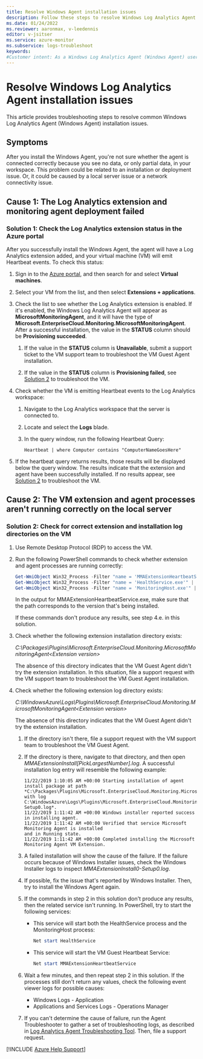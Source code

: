 ```yaml
---
title: Resolve Windows Agent installation issues 
description: Follow these steps to resolve Windows Log Analytics Agent (Windows Agent) installation issues.
ms.date: 01/24/2022
ms.reviewer: aaronmax, v-leedennis
editor: v-jsitser
ms.service: azure-monitor
ms.subservice: logs-troubleshoot
keywords: 
#Customer intent: As a Windows Log Analytics Agent (Windows Agent) user, I want to resolve Windows Agent installation errors so I can complete my installation successfully. 
---
```


# Resolve Windows Log Analytics Agent installation issues

This article provides troubleshooting steps to resolve common Windows Log Analytics Agent (Windows Agent) installation issues.

## Symptoms

After you install the Windows Agent, you're not sure whether the agent is connected correctly because you see no data, or only partial data, in your workspace. This problem could be related to an installation or deployment issue. Or, it could be caused by a local server issue or a network connectivity issue.

## Cause 1: The Log Analytics extension and monitoring agent deployment failed  

### Solution 1: Check the Log Analytics extension status in the Azure portal

After you successfully install the Windows Agent, the agent will have a Log Analytics extension added, and your virtual machine (VM) will emit Heartbeat events. To check this status:

1. Sign in to the [Azure portal](https://portal.azure.com/), and then search for and select **Virtual machines**.

1. Select your VM from the list, and then select **Extensions + applications**.

1. Check the list to see whether the Log Analytics extension is enabled. If it's enabled, the Windows Log Analytics Agent will appear as **MicrosoftMonitoringAgent**, and it will have the type of **Microsoft.EnterpriseCloud.Monitoring.MicrosoftMonitoringAgent**. After a successful installation, the value in the **STATUS** column should be **Provisioning succeeded**.

     1. If the value in the **STATUS** column is **Unavailable**, submit a support ticket to the VM support team to troubleshoot the VM Guest Agent installation.

     1. If the value in the **STATUS** column is **Provisioning failed**, see [Solution 2](#solution-2-check-for-correct-extension-and-installation-log-directories-on-the-vm) to troubleshoot the VM.

1. Check whether the VM is emitting Heartbeat events to the Log Analytics workspace:

     1. Navigate to the Log Analytics workspace that the server is connected to.
     1. Locate and select the **Logs** blade.
     1. In the query window, run the following Heartbeat Query:

        ```console
        Heartbeat | where Computer contains "ComputerNameGoesHere" 
        ```

1. If the heartbeat query returns results, those results will be displayed below the query window. The results indicate that the extension and agent have been successfully installed. If no results appear, see [Solution 2](#solution-2-check-for-correct-extension-and-installation-log-directories-on-the-vm) to troubleshoot the VM.

## Cause 2: The VM extension and agent processes aren't running correctly on the local server  

### Solution 2: Check for correct extension and installation log directories on the VM

1. Use Remote Desktop Protocol (RDP) to access the VM.

1. Run the following PowerShell commands to check whether extension and agent processes are running correctly:

   ```powershell
   Get-WmiObject Win32_Process -Filter "name = 'MMAExtensionHeartbeatService.exe'" | Format-List ProcessName, Path
   Get-WmiObject Win32_Process -Filter "name = 'HealthService.exe'" | Format-List ProcessName, Path
   Get-WmiObject Win32_Process -Filter "name = 'MonitoringHost.exe'" | Format-List ProcessName, Path
   ```

   In the output for MMAExtensionHeartbeatService.exe, make sure that the path corresponds to the version that's being installed.  

   If these commands don't produce any results, see step 4.e. in this solution.

1. Check whether the following extension installation directory exists:

   *C:\Packages\Plugins\Microsoft.EnterpriseCloud.Monitoring.MicrosoftMonitoringAgent\<Extension version\>*

   The absence of this directory indicates that the VM Guest Agent didn't try the extension installation. In this situation, file a support request with the VM support team to troubleshoot the VM Guest Agent installation.

1. Check whether the following extension log directory exists:

   *C:\WindowsAzure\Logs\Plugins\Microsoft.EnterpriseCloud.Monitoring.MicrosoftMonitoringAgent\<Extension version\>*

   The absence of this directory indicates that the VM Guest Agent didn't try the extension installation.

   1. If the directory isn't there, file a support request with the VM support team to troubleshoot the VM Guest Agent.
   1. If the directory is there, navigate to that directory, and then open *MMAExtensionInstall[PickLargestNumber].log*. A successful installation log entry will resemble the following example:

        ```output
        11/22/2019 1:10:05 AM +00:00 Starting installation of agent 
        install package at path *C:\Packages\Plugins\Microsoft.EnterpriseCloud.Monitoring.MicrosoftMonitoringAgent\1.0.18018.0\MOMAgent.msi 
        with log C:\WindowsAzure\Logs\Plugins\Microsoft.EnterpriseCloud.Monitoring.MicrosoftMonitoringAgent\1.0.18018.0\MMAExtensionInstall0-Setup0.log*.
        11/22/2019 1:11:42 AM +00:00 Windows installer reported success in installing agent.
        11/22/2019 1:11:42 AM +00:00 Verified that service Microsoft Monitoring Agent is installed
        and in Running state.
        11/22/2019 1:11:42 AM +00:00 Completed installing the Microsoft Monitoring Agent VM Extension.
        ```

   1. A failed installation will show the cause of the failure. If the failure occurs because of Windows Installer issues, check the Windows Installer logs to inspect *MMAExtensionInstall0-Setup0.log*.  
   1. If possible, fix the issue that's reported by Windows Installer. Then, try to install the Windows Agent again.  
   1. If the commands in step 2 in this solution don't produce any results, then the related service isn't running. In PowerShell, try to start the following services:  
  
        - This service will start both the HealthService process and the MonitoringHost process:

           ```powershell
           Net start HealthService  
           ```

        - This service will start the VM Guest Heartbeat Service:

           ```powershell
           Net start MMAExtensionHeartbeatService 
           ```

   1. Wait a few minutes, and then repeat step 2 in this solution. If the processes still don't return any values, check the following event viewer logs for possible causes:  

      - Windows Logs - Application
      - Applications and Services Logs - Operations Manager

   1. If you can't determine the cause of failure, run the Agent Troubleshooter to gather a set of troubleshooting logs, as described in [Log Analytics Agent Troubleshooting Tool](/azure/azure-monitor/agents/agent-windows-troubleshoot#log-analytics-troubleshooting-tool). Then, file a support request.  

[!INCLUDE [Azure Help Support](../../../includes/azure-help-support.md)]
